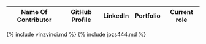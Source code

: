 | Name Of Contributor | GitHub Profile | LinkedIn |  Portfolio | Current role |
| - | - | - | - | - |
{% include vinzvinci.md %}
{% include jpzs444.md %}
 
